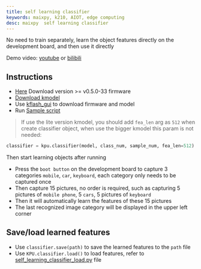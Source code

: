 ```yaml
---
title: self learning classifier
keywords: maixpy, k210, AIOT, edge computing
desc: maixpy  self learning classifier
---
```



No need to train separately, learn the object features directly on the development board, and then use it directly

Demo video: [youtube](https://www.youtube.com/watch?v=aLW1YQrT-2A) or [bilibili](https://www.bilibili.com/video/BV1Ck4y1d7tx)

## Instructions

* [Here](https://dl.sipeed.com/MAIX/MaixPy/release/master/maixpy_v0.5.0_33_gfcd6d8a) Download version >= v0.5.0-33 firmware
* [Download kmodel](https://maixhub.com/modelInfo?modelId=16)
* Use [kflash_gui](https://github.com/sipeed/kflash_gui) to download firmware and model
* Run [Sample script](https://github.com/sipeed/MaixPy_scripts/blob/master/machine_vision/self_learning_classifier/self_learning_classifier.py)
> If use the lite version kmodel, you should add `fea_len` arg as `512` when create classifier object, when use the bigger kmodel this param is not needed:
```python
classifier = kpu.classifier(model, class_num, sample_num, fea_len=512)
```

Then start learning objects after running

* Press the `boot button` on the development board to capture 3 categories `mobile`, `car`, `keyboard`, each category only needs to be captured once
* Then capture 15 pictures, no order is required, such as capturing 5 pictures of `mobile phone`, 5 `cars`, 5 pictures of `keyboard`
* Then it will automatically learn the features of these 15 pictures
* The last recognized image category will be displayed in the upper left corner



## Save/load learned features

* Use `classifier.save(path)` to save the learned features to the `path` file
* Use `KPU.classifier.load()` to load features, refer to [self_learning_classifier_load.py](https://github.com/sipeed/MaixPy_scripts/blob/master/machine_vision/self_learning_classifier/self_learning_classifier_load.py) file
